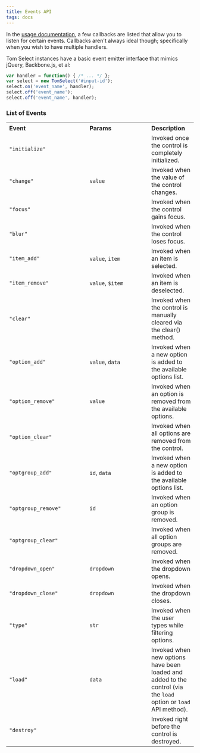 ```yaml
---
title: Events API
tags: docs
---
```


In the [usage documentation](/docs), a few callbacks are listed that
allow you to listen for certain events. Callbacks aren't always ideal though;
specifically when you wish to have multiple handlers.

Tom Select instances have a basic event emitter interface that mimics jQuery, Backbone.js, et al:

```js
var handler = function() { /* ... */ };
var select = new TomSelect('#input-id');
select.on('event_name', handler);
select.off('event_name');
select.off('event_name', handler);
```

### List of Events

<table class="table table-striped">
	<tr>
		<th width="200px" align="left">Event</th>
		<th width="150px" align="left">Params</th>
		<th align="left">Description</th>
	</tr>
	<tr>
		<td><code>"initialize"</code></td>
		<td></td>
		<td>Invoked once the control is completely initialized.</td>
	</tr>
	<tr>
		<td><code>"change"</code></td>
		<td><code>value</code></td>
		<td>Invoked when the value of the control changes.</td>
	</tr>
	<tr>
		<td><code>"focus"</code></td>
		<td></td>
		<td>Invoked when the control gains focus.</td>
	</tr>
	<tr>
		<td><code>"blur"</code></td>
		<td></td>
		<td>Invoked when the control loses focus.</td>
	</tr>
	<tr>
		<td><code>"item_add"</code></td>
		<td><code>value</code>, <code>item</code></td>
		<td>Invoked when an item is selected.</td>
	</tr>
	<tr>
		<td><code>"item_remove"</code></td>
		<td><code>value</code>, <code>$item</code></td>
		<td>Invoked when an item is deselected.</td>
	</tr>
	<tr>
		<td><code>"clear"</code></td>
		<td></td>
		<td>Invoked when the control is manually cleared via the clear() method.</td>
	</tr>
	<tr>
		<td><code>"option_add"</code></td>
		<td><code>value</code>, <code>data</code></td>
		<td>Invoked when a new option is added to the available options list.</td>
	</tr>
	<tr>
		<td><code>"option_remove"</code></td>
		<td><code>value</code></td>
		<td>Invoked when an option is removed from the available options.</td>
	</tr>
    <tr>
        <td><code>"option_clear"</code></td>
        <td></td>
        <td>Invoked when all options are removed from the control.</td>
    </tr>
    <tr>
        <td><code>"optgroup_add"</code></td>
        <td><code>id</code>, <code>data</code></td>
        <td>Invoked when a new option is added to the available options list.</td>
    </tr>
    <tr>
        <td><code>"optgroup_remove"</code></td>
        <td><code>id</code></td>
        <td>Invoked when an option group is removed.</td>
    </tr>
    <tr>
        <td><code>"optgroup_clear"</code></td>
        <td></td>
        <td>Invoked when all option groups are removed.</td>
    </tr>
	<tr>
		<td><code>"dropdown_open"</code></td>
		<td><code>dropdown</code></td>
		<td>Invoked when the dropdown opens.</td>
	</tr>
	<tr>
		<td><code>"dropdown_close"</code></td>
		<td><code>dropdown</code></td>
		<td>Invoked when the dropdown closes.</td>
	</tr>
	<tr>
		<td><code>"type"</code></td>
		<td><code>str</code></td>
		<td>Invoked when the user types while filtering options.</td>
	</tr>
	<tr>
		<td><code>"load"</code></td>
		<td><code>data</code></td>
		<td>Invoked when new options have been loaded and added to the control (via the <code>load</code>  option or <code>load</code>  API method).</td>
	</tr>
	<tr>
		<td><code>"destroy"</code></td>
		<td></td>
		<td>Invoked right before the control is destroyed.</td>
	</tr>
</table>
